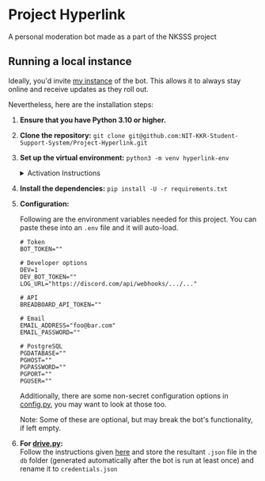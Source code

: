 # Project Hyperlink

A personal moderation bot made as a part of the NKSSS project

## Running a local instance

Ideally, you'd invite [my instance](https://discord.com/oauth2/authorize?client_id=789474485555953694&scope=bot+applications.commands&permissions=284407639234 "Bot's invite link") of the bot. This allows it to always stay online and receive updates as they roll out.

Nevertheless, here are the installation steps:

1. **Ensure that you have Python 3.10 or higher.**

2. **Clone the repository:** `git clone git@github.com:NIT-KKR-Student-Support-System/Project-Hyperlink.git`

3. **Set up the virtual environment:** `python3 -m venv hyperlink-env`

   <details>
      <summary>Activation Instructions</summary>

      - On Unix or MacOS, using the bash shell: `source hyperlink-env/bin/activate`
      - On Unix or MacOS, using the csh shell: `source hyperlink-env/bin/activate.csh`
      - On Unix or MacOS, using the fish shell: `source hyperlink-env/bin/activate.fish`
      - On Windows using the Command Prompt: `hyperlink-env\Scripts\activate.bat`
      - On Windows using PowerShell: `hyperlink-env\Scripts\Activate.ps1`
   </details>

4. **Install the dependencies:** `pip install -U -r requirements.txt`

5. **Configuration:**

   Following are the environment variables needed for this project. You can paste these into an `.env` file and it will auto-load.
   ```properties
   # Token
   BOT_TOKEN=""

   # Developer options
   DEV=1
   DEV_BOT_TOKEN=""
   LOG_URL="https://discord.com/api/webhooks/.../..."

   # API
   BREADBOARD_API_TOKEN=""

   # Email
   EMAIL_ADDRESS="foo@bar.com"
   EMAIL_PASSWORD=""

   # PostgreSQL
   PGDATABASE=""
   PGHOST=""
   PGPASSWORD=""
   PGPORT=""
   PGUSER=""
   ```

   Additionally, there are some non-secret configuration options in [config.py](/config.py), you may want to look at those too.

   Note: Some of these are optional, but may break the bot's functionality, if left empty.

6. **For [drive.py](cogs/drive.py 'Queries a linked Google Drive'):**<br>
   Follow the instructions given [here](https://developers.google.com/drive/api/v3/quickstart/python 'Setup instructions for the Google Drive API in Python') and store the resultant `.json` file in the `db` folder (generated automatically after the bot is run at least once) and rename it to `credentials.json`
